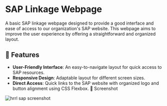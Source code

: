 # SAP Linkage Webpage

A basic SAP linkage webpage designed to provide a good interface and ease of access to our organization's SAP website. This webpage aims to improve the user experience by offering a straightforward and organized layout.
## 🌟 Features
- **User-Friendly Interface**: An easy-to-navigate layout for quick access to SAP resources.
- **Responsive Design**: Adaptable layout for different screen sizes.
- **Direct Access**: Quick links to the SAP website with organized logo and button alignment using CSS Flexbox.
📸 Screenshot


![hrrl sap screenshot](https://github.com/user-attachments/assets/62a560c8-a042-46eb-90d3-8750561de4bd)

